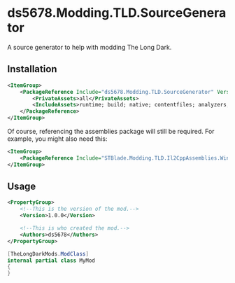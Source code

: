 # ds5678.Modding.TLD.SourceGenerator

A source generator to help with modding The Long Dark.

## Installation

```xml
<ItemGroup>
	<PackageReference Include="ds5678.Modding.TLD.SourceGenerator" Version="1.0.1">
		<PrivateAssets>all</PrivateAssets>
		<IncludeAssets>runtime; build; native; contentfiles; analyzers; buildtransitive</IncludeAssets>
	</PackageReference>
</ItemGroup>
```

Of course, referencing the assemblies package will still be required. For example, you might also need this:

```xml
<ItemGroup>
	<PackageReference Include="STBlade.Modding.TLD.Il2CppAssemblies.Windows" Version="2.36.0" />
</ItemGroup>
```

## Usage

```xml
<PropertyGroup>
	<!--This is the version of the mod.-->
	<Version>1.0.0</Version>

	<!--This is who created the mod.-->
	<Authors>ds5678</Authors>
</PropertyGroup>
```

```cs
[TheLongDarkMods.ModClass]
internal partial class MyMod
{
}
```
